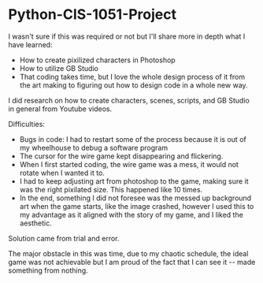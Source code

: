 # Python-CIS-1051-Project

I wasn't sure if this was required or not but I'll share more in depth what I have learned:

- How to create pixilized characters in Photoshop
- How to utilize GB Studio
- That coding takes time, but I love the whole design process of it from the art making to figuring out how to design code in a whole new way.

I did research on how to create characters, scenes, scripts, and GB Studio in general from Youtube videos.

Difficulties:

- Bugs in code: I had to restart some of the process because it is out of my wheelhouse to debug a software program
- The cursor for the wire game kept disappearing and flickering.
- When I first started coding, the wire game was a mess, it would not rotate when I wanted it to.
- I had to keep adjusting art from photoshop to the game, making sure it was the right pixilated size. This happened like 10 times.
- In the end, something I did not foresee was the messed up background art when the game starts, like the image crashed, however I used this to my advantage as it aligned with the story of my game, and I liked the aesthetic.

Solution came from trial and error.

The major obstacle in this was time, due to my chaotic schedule, the ideal game was not achievable but I am proud of the fact that I can see it -- made something from nothing.
